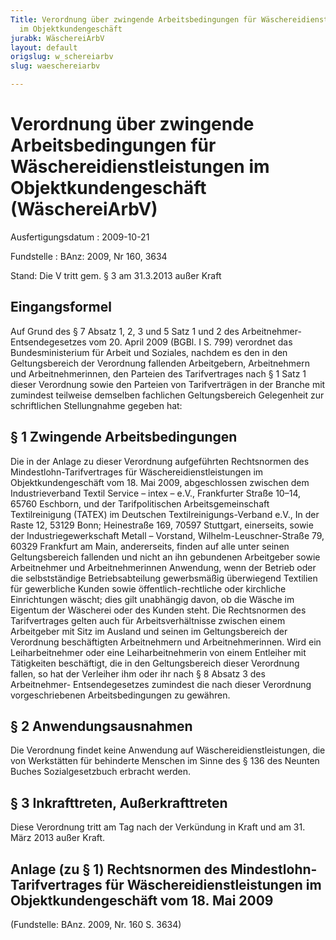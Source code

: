 ```yaml
---
Title: Verordnung über zwingende Arbeitsbedingungen für Wäschereidienstleistungen
  im Objektkundengeschäft
jurabk: WäschereiArbV
layout: default
origslug: w_schereiarbv
slug: waeschereiarbv

---
```


# Verordnung über zwingende Arbeitsbedingungen für Wäschereidienstleistungen im Objektkundengeschäft (WäschereiArbV)

Ausfertigungsdatum
:   2009-10-21

Fundstelle
:   BAnz: 2009, Nr 160, 3634

Stand: Die V tritt gem. § 3 am 31.3.2013 außer Kraft

## Eingangsformel

Auf Grund des § 7 Absatz 1, 2, 3 und 5 Satz 1 und 2 des Arbeitnehmer-
Entsendegesetzes vom 20. April 2009 (BGBl. I S. 799) verordnet das
Bundesministerium für Arbeit und Soziales, nachdem es den in den
Geltungsbereich der Verordnung fallenden Arbeitgebern, Arbeitnehmern
und Arbeitnehmerinnen, den Parteien des Tarifvertrages nach § 1 Satz 1
dieser Verordnung sowie den Parteien von Tarifverträgen in der Branche
mit zumindest teilweise demselben fachlichen Geltungsbereich
Gelegenheit zur schriftlichen Stellungnahme gegeben hat:

## § 1 Zwingende Arbeitsbedingungen

Die in der Anlage zu dieser Verordnung aufgeführten Rechtsnormen des
Mindestlohn-Tarifvertrages für Wäschereidienstleistungen im
Objektkundengeschäft vom 18. Mai 2009, abgeschlossen zwischen dem
Industrieverband Textil Service – intex – e.V., Frankfurter Straße
10–14, 65760 Eschborn, und der Tarifpolitischen Arbeitsgemeinschaft
Textilreinigung (TATEX) im Deutschen Textilreinigungs-Verband e.V., In
der Raste 12, 53129 Bonn; Heinestraße 169, 70597 Stuttgart,
einerseits, sowie der Industriegewerkschaft Metall – Vorstand,
Wilhelm-Leuschner-Straße 79, 60329 Frankfurt am Main, andererseits,
finden auf alle unter seinen Geltungsbereich fallenden und nicht an
ihn gebundenen Arbeitgeber sowie Arbeitnehmer und Arbeitnehmerinnen
Anwendung, wenn der Betrieb oder die selbstständige Betriebsabteilung
gewerbsmäßig überwiegend Textilien für gewerbliche Kunden sowie
öffentlich-rechtliche oder kirchliche Einrichtungen wäscht; dies gilt
unabhängig davon, ob die Wäsche im Eigentum der Wäscherei oder des
Kunden steht. Die Rechtsnormen des Tarifvertrages gelten auch für
Arbeitsverhältnisse zwischen einem Arbeitgeber mit Sitz im Ausland und
seinen im Geltungsbereich der Verordnung beschäftigten Arbeitnehmern
und Arbeitnehmerinnen. Wird ein Leiharbeitnehmer oder eine
Leiharbeitnehmerin von einem Entleiher mit Tätigkeiten beschäftigt,
die in den Geltungsbereich dieser Verordnung fallen, so hat der
Verleiher ihm oder ihr nach § 8 Absatz 3 des Arbeitnehmer-
Entsendegesetzes zumindest die nach dieser Verordnung vorgeschriebenen
Arbeitsbedingungen zu gewähren.

## § 2 Anwendungsausnahmen

Die Verordnung findet keine Anwendung auf Wäschereidienstleistungen,
die von Werkstätten für behinderte Menschen im Sinne des § 136 des
Neunten Buches Sozialgesetzbuch erbracht werden.

## § 3 Inkrafttreten, Außerkrafttreten

Diese Verordnung tritt am Tag nach der Verkündung in Kraft und am 31.
März 2013 außer Kraft.

## Anlage (zu § 1) Rechtsnormen des Mindestlohn-Tarifvertrages für Wäschereidienstleistungen im Objektkundengeschäft vom 18. Mai 2009

(Fundstelle: BAnz. 2009, Nr. 160 S. 3634)

